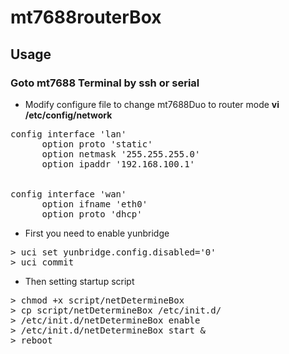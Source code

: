 # mt7688routerBox

## Usage
### Goto mt7688 Terminal by ssh or serial 
* Modify configure file to change mt7688Duo to router mode **vi /etc/config/network**
<pre>
config interface 'lan'
      option proto 'static'
	  option netmask '255.255.255.0'
	  option ipaddr '192.168.100.1'
<br>
config interface 'wan'
	  option ifname 'eth0'
	  option proto 'dhcp'
</pre>
* First you need to enable yunbridge 
<pre>
> uci set yunbridge.config.disabled='0'
> uci commit
</pre>
* Then setting startup script 
<pre>
> chmod +x script/netDetermineBox
> cp script/netDetermineBox /etc/init.d/
> /etc/init.d/netDetermineBox enable
> /etc/init.d/netDetermineBox start &
> reboot
</pre>
